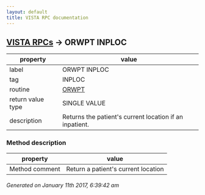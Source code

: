 ```yaml
---
layout: default
title: VISTA RPC documentation
---
```




## [VISTA RPCs](TableOfContent.md) &#8594; ORWPT INPLOC 

 property | value 
--- | --- 
 label | ORWPT INPLOC
 tag | INPLOC
 routine | [ORWPT](http://code.osehra.org/dox/Routine_ORWPT_source.html)
 return value type | SINGLE VALUE
 description | Returns the patient's current location if an inpatient.


### Method description

 property | value 
--- | --- 
 Method comment | Return a patient's current location




 ###### Generated on January 11th 2017, 6:39:42 am